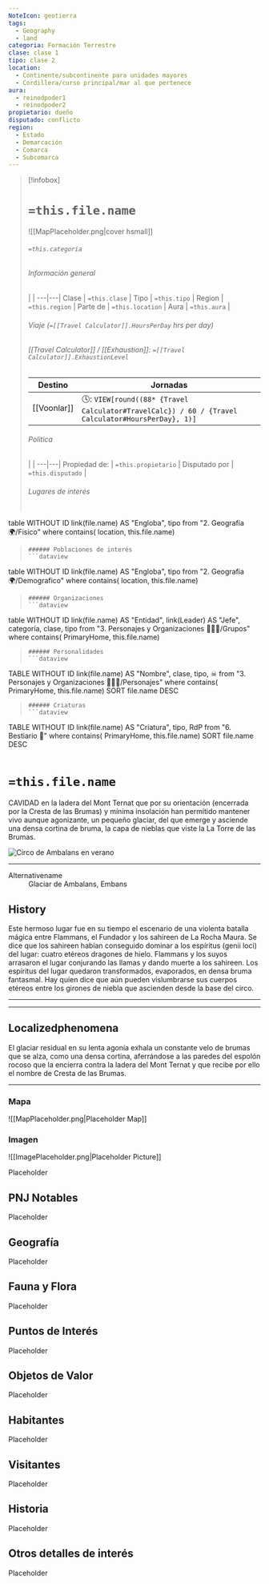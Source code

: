 ```yaml
---
NoteIcon: geotierra
tags:
  - Geography 
  - land 
categoria: Formación Terrestre
clase: clase 1
tipo: clase 2
location: 
  - Continente/subcontinente para unidades mayores
  - Cordillera/curso principal/mar al que pertenece 
aura:
  - reinodpoder1
  - reinodpoder2
propietario: dueño
disputado: conflicto
region:
  - Estado 
  - Demarcación
  - Comarca
  - Subcomarca
---
```


> [!infobox]
> # `=this.file.name`
> ![[MapPlaceholder.png|cover hsmall]]
> ###### `=this.categoria` 
> ###### Información general
>  |   |
> ---|---|
> Clase | `=this.clase` |
> Tipo | `=this.tipo` |
> Region | `=this.region` |
> Parte de | `=this.location` |
> Aura | `=this.aura`  |
> ###### Viaje (`=[[Travel Calculator]].HoursPerDay` hrs per day)
> ###### [[Travel Calculator]]  / [[Exhaustion]]:  `=[[Travel Calculator]].ExhaustionLevel`
> Destino |  Jornadas  |
> ---|---|
> [[Voonlar]] | 🕓: `VIEW[round((88* {Travel Calculator#TravelCalc}) / 60 / {Travel Calculator#HoursPerDay}, 1)]`      |
> ###### Politica
>  |   |
> ---|---|
> Propiedad de: | `=this.propietario` |
> Disputado por | `=this.disputado` |
>###### Lugares de interés
> ```dataview
table WITHOUT ID link(file.name) AS "Engloba",  tipo
from "2. Geografía 🌍/Fisico"
where contains( location, this.file.name)
>```
>###### Poblaciones de interés
> ```dataview
table WITHOUT ID link(file.name) AS "Engloba",  tipo
from "2. Geografía 🌍/Demografico"
where contains( location, this.file.name)
>```
>###### Organizaciones
> ```dataview
table WITHOUT ID link(file.name) AS "Entidad", link(Leader) AS "Jefe", categoría, clase, tipo
from "3. Personajes y Organizaciones 🧑‍🤝‍🧑/Grupos"
where contains( PrimaryHome, this.file.name)
>```
>###### Personalidades 
>```dataview
TABLE WITHOUT ID link(file.name) AS "Nombre", clase, tipo, ☠
from "3. Personajes y Organizaciones 🧑‍🤝‍🧑/Personajes"
where contains( PrimaryHome, this.file.name)
SORT file.name DESC
>```
>###### Criaturas
> ```dataview
TABLE WITHOUT ID link(file.name) AS "Criatura", tipo, RdP
from "6. Bestiario 🐉"
where contains( PrimaryHome, this.file.name)
SORT file.name DESC
>```


# `=this.file.name`
 <section class="wa-section main-content"><p><span class="dropcap">C</span>AVIDAD en la ladera del <span class="article-link article-explorer-link entity-link wa-link" data-article-privacy="public" data-article-id="90d13d26-1108-4879-86a9-bd1cdea7df8f" data-template-type="location" data-article="90d13d26-1108-4879-86a9-bd1cdea7df8f">Mont Ternat</span> que por su orientación (encerrada por la Cresta de las Brumas) y mínima insolación han permitido mantener vivo aunque agonizante, un pequeño glaciar, del que emerge y asciende una densa cortina de bruma, la capa de nieblas que viste la <span data-article-privacy="private" data-article-id="532595e6-6501-4b76-a78f-7a4d5a811169" data-template-type="landmark" class="private-article article-unlinked entity-link wa-link">La Torre de las Brumas</span>. 
</p><div id="1284b4449075825f5b2b9b9f97c4413b" class="visibility-toggler image-thumb-container user-css-image-thumbnail position-relative padding-10 "><img src="https://worldanvil.com/uploads/images/f7b9a4f16d74fee9ffec2a642d7968b2.jpeg" alt="Circo de Ambalans en verano" title="circo de ambalans.jpeg" /></div>
<hr /><p></p></section>  <section data-section-id="alternativename" class="wa-section public"><dl><dt>Alternativename</dt><dd>Glaciar de Ambalans, Embans</dd></dl></section><section data-section-id="history" class="wa-section public"><h2>History</h2>
<p>Este hermoso lugar fue en su tiempo el escenario de una violenta batalla mágica entre <span data-article-privacy="private" data-article-id="a3e6121b-a529-47ef-97c8-fb0d1b63e1b0" data-template-type="person" class="private-article article-unlinked entity-link wa-link">Flammans, el Fundador</span> y los sahireen de <span data-article-privacy="private" data-article-id="6b477a3f-1963-4126-a7da-5bbab6bc1272" data-template-type="landmark" class="private-article article-unlinked entity-link wa-link">La Rocha Maura</span>. Se dice que los sahireen habían conseguido dominar a los espíritus (genii loci) del lugar: cuatro etéreos dragones de hielo. Flammans y los suyos arrasaron el lugar conjurando las llamas y dando muerte a los sahireen. Los espíritus del lugar quedaron transformados, evaporados, en densa bruma fantasmal. Hay quien dice que aún pueden vislumbrarse sus cuerpos etéreos entre los girones de niebla que ascienden desde la base del circo. 
</p><hr /><p></p><hr /></section><section data-section-id="localizedPhenomena" class="wa-section public"><h2>Localizedphenomena</h2>
<p>El glaciar residual en su lenta agonía exhala un constante velo de brumas que se alza, como una densa cortina, aferrándose a las paredes del espolón rocoso que la encierra contra la ladera del Mont Ternat y que recibe por ello el nombre de Cresta de las Brumas.</p><hr /></section>   

### Mapa
![[MapPlaceholder.png|Placeholder Map]]

### Imagen
![[ImagePlaceholder.png|Placeholder Picture]]

Placeholder

## PNJ Notables
Placeholder

## Geografía
Placeholder

## Fauna y Flora
Placeholder

## Puntos de Interés
Placeholder

## Objetos de Valor
Placeholder

## Habitantes
Placeholder

## Visitantes
Placeholder

## Historia
Placeholder

## Otros detalles de interés
Placeholder

